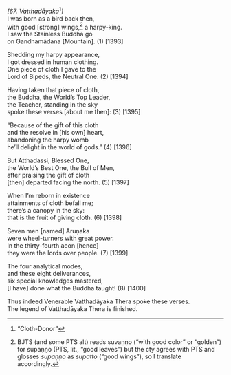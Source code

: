 *\[67. Vatthadāyaka*[^1]*\]*  
I was born as a bird back then,  
with good \[strong\] wings,[^2] a harpy-king.  
I saw the Stainless Buddha go  
on Gandhamādana \[Mountain\]. (1) \[1393\]

Shedding my harpy appearance,  
I got dressed in human clothing.  
One piece of cloth I gave to the  
Lord of Bipeds, the Neutral One. (2) \[1394\]

Having taken that piece of cloth,  
the Buddha, the World’s Top Leader,  
the Teacher, standing in the sky  
spoke these verses \[about me then\]: (3) \[1395\]

“Because of the gift of this cloth  
and the resolve in \[his own\] heart,  
abandoning the harpy womb  
he’ll delight in the world of gods.” (4) \[1396\]

But Atthadassi, Blessed One,  
the World’s Best One, the Bull of Men,  
after praising the gift of cloth  
\[then\] departed facing the north. (5) \[1397\]

When I’m reborn in existence  
attainments of cloth befall me;  
there’s a canopy in the sky:  
that is the fruit of giving cloth. (6) \[1398\]

Seven men \[named\] Aruṇaka  
were wheel-turners with great power.  
In the thirty-fourth aeon \[hence\]  
they were the lords over people. (7) \[1399\]

The four analytical modes,  
and these eight deliverances,  
six special knowledges mastered,  
\[I have\] done what the Buddha taught! (8) \[1400\]

Thus indeed Venerable Vatthadāyaka Thera spoke these verses.  
The legend of Vatthadāyaka Thera is finished.

[^1]: “Cloth-Donor”

[^2]: BJTS (and some PTS alt) reads suvaṇṇo (“with good color” or
    “golden”) for supaṇṇo (PTS, lit., “good leaves”) but the cty agrees
    with PTS and glosses *supaṇṇo* as *supatto* (“good wings”), so I
    translate accordingly.
